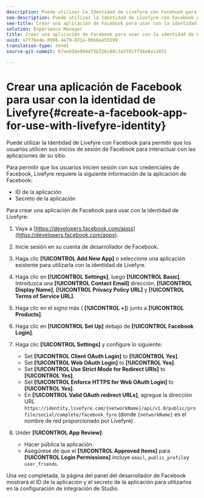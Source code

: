 ```yaml
---
description: Puede utilizar la Identidad de Livefyre con Facebook para permitir que los usuarios utilicen sus inicios de sesión de Facebook para interactuar con las aplicaciones de su sitio.
seo-description: Puede utilizar la Identidad de Livefyre con Facebook para permitir que los usuarios utilicen sus inicios de sesión de Facebook para interactuar con las aplicaciones de su sitio.
seo-title: Crear una aplicación de Facebook para usar con la identidad de Livefyre
solution: Experience Manager
title: Crear una aplicación de Facebook para usar con la identidad de Livefyre
uuid: a7f7be4e-8986-4e79-831a-0bb0ae55599
translation-type: tm+mt
source-git-commit: 67aeb3de964473b326c88c3a3f81ff48a6a12652

---
```



# Crear una aplicación de Facebook para usar con la identidad de Livefyre{#create-a-facebook-app-for-use-with-livefyre-identity}

Puede utilizar la Identidad de Livefyre con Facebook para permitir que los usuarios utilicen sus inicios de sesión de Facebook para interactuar con las aplicaciones de su sitio.

Para permitir que los usuarios inicien sesión con sus credenciales de Facebook, Livefyre requiere la siguiente información de la aplicación de Facebook:

* ID de la aplicación
* Secreto de la aplicación

Para crear una aplicación de Facebook para usar con la identidad de Livefyre:

1. Vaya a [https://developers.facebook.com/apps](https://developers.facebook.com/apps).
1. Inicie sesión en su cuenta de desarrollador de Facebook.
1. Haga clic **[!UICONTROL Add New App]** o seleccione una aplicación existente para utilizarla con la identidad de Livefyre.
1. Haga clic en **[!UICONTROL Settings]**, luego **[!UICONTROL Basic]**. Introduzca una **[!UICONTROL Contact Email]** dirección, **[!UICONTROL Display Name]**, **[!UICONTROL Privacy Policy URL]** y **[!UICONTROL Terms of Service URL]**.
1. Haga clic en el signo más ( **[!UICONTROL +]**) junto a **[!UICONTROL Products]**.
1. Haga clic en **[!UICONTROL Set Up]** debajo de **[!UICONTROL Facebook Login]**.
1. Haga clic **[!UICONTROL Settings]** y configure lo siguiente:

   * Set **[!UICONTROL Client OAuth Login]** to **[!UICONTROL Yes]**.
   * Set **[!UICONTROL Web OAuth Login]** to **[!UICONTROL Yes]**.
   * Set **[!UICONTROL Use Strict Mode for Redirect URIs]** to **[!UICONTROL Yes]**.
   * Set **[!UICONTROL Enforce HTTPS for Web OAuth Login]** to **[!UICONTROL Yes]**.
   * En **[!UICONTROL Valid OAuth redirect URLs]**, agregue la dirección URL `https://identity.livefyre.com/{networkName}/api/v1.0/public/profile/social/complete/facebook_fyre` (donde `{networkName}` es el nombre de red proporcionado por Livefyre).

1. Under **[!UICONTROL App Review]**:

   * Hacer pública la aplicación.
   * Asegúrese de que el **[!UICONTROL Approved Items]** para **[!UICONTROL Login Permissions]** incluye `email`, `public_profile`y `user_friends`.

Una vez completada, la página del panel del desarrollador de Facebook mostrará el ID de la aplicación y el secreto de la aplicación para utilizarlos en la configuración de integración de Studio.
